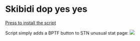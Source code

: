 <h1>Skibidi dop yes yes</h1>

<a href = 'https://github.com/yaboieeek/STNbptfbutton/raw/refs/heads/main/buttonadderultimate.user.js'>Press to install the script</a>

Script simply adds a BPTF button to STN unusual stat page: 
<img src = 'https://imgur.com/a/cTzjGNs'>
